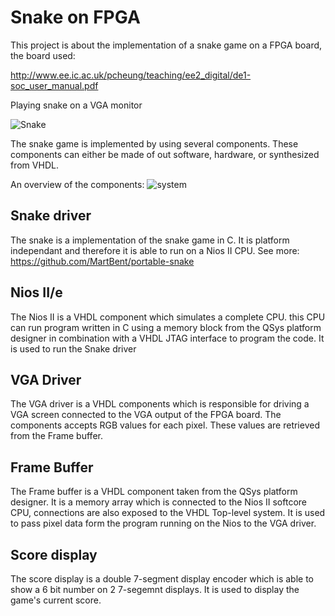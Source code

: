 # Snake on FPGA
This project is about the implementation of a snake game on a FPGA board, the board used:

http://www.ee.ic.ac.uk/pcheung/teaching/ee2_digital/de1-soc_user_manual.pdf

Playing snake on a VGA monitor

![Snake](https://i.imgur.com/IClmkOl.gif)

The snake game is implemented by using several components. These components can either be made of out software, hardware, or synthesized from VHDL.

An overview of the components:
![system](https://user-images.githubusercontent.com/45065264/202497424-b01fb19b-e4cd-4ca1-8184-32c7d2b0e7d9.png)

## Snake driver 
The snake is a implementation of the snake game in C. It is platform independant and therefore it is able to run on a Nios II CPU. See more: https://github.com/MartBent/portable-snake

## Nios II/e
The Nios II is a VHDL component which simulates a complete CPU. this CPU can run program written in C using a memory block from the QSys platform designer in combination with a VHDL JTAG interface to program the code. It is used to run the Snake driver

## VGA Driver
The VGA driver is a VHDL components which is responsible for driving a VGA screen connected to the VGA output of the FPGA board. The components accepts RGB values for each pixel. These values are retrieved from the Frame buffer.

## Frame Buffer 
The Frame buffer is a VHDL component taken from the QSys platform designer. It is a memory array which is connected to the Nios II softcore CPU, connections are also exposed to the VHDL Top-level system. It is used to pass pixel data form the program running on the Nios to the VGA driver.

## Score display
The score display is a double 7-segment display encoder which is able to show a 6 bit number on 2 7-segemnt displays. It is used to display the game's current score.
